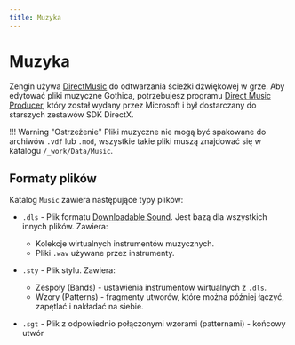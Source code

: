 ```yaml
---
title: Muzyka
---
```

# Muzyka

Zengin używa [DirectMusic](https://en.m.wikipedia.org/wiki/DirectMusic) do odtwarzania ścieżki dźwiękowej w grze. Aby edytować pliki muzyczne Gothica, potrzebujesz programu [Direct Music Producer](https://en.m.wikipedia.org/wiki/DirectMusic), który został wydany przez Microsoft i był dostarczany do starszych zestawów SDK DirectX.

!!! Warning "Ostrzeżenie"
    Pliki muzyczne nie mogą być spakowane do archiwów `.vdf` lub `.mod`, wszystkie takie pliki muszą znajdować się w katalogu `/_work/Data/Music`.

## Formaty plików

Katalog `Music` zawiera następujące typy plików:

- `.dls` - Plik formatu [Downloadable Sound](https://en.wikipedia.org/wiki/DLS_format). Jest bazą dla wszystkich innych plików. Zawiera:
    - Kolekcje wirtualnych instrumentów muzycznych.
    - Pliki `.wav` używane przez instrumenty.

- `.sty` - Plik stylu. Zawiera:
    - Zespoły (Bands) - ustawienia instrumentów wirtualnych z `.dls`.
    - Wzory (Patterns) - fragmenty utworów, które można później łączyć, zapętlać i nakładać na siebie.

- `.sgt` - Plik z odpowiednio połączonymi wzorami (patternami) - końcowy utwór
